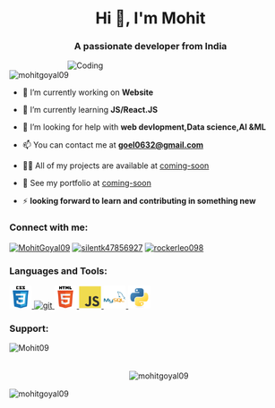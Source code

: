 <h1 align="center">Hi 👋, I'm Mohit</h1>
<h3 align="center">A passionate developer from India</h3>
<img align="right" alt="Coding" width="400" src="https://stemettes.org/zine/wp-content/uploads/sites/3/2021/12/custom-erp-software-development.gif">

<p align="left"> <img src="https://komarev.com/ghpvc/?username=mohitgoyal09&label=Profile%20views&color=0e75b6&style=flat" alt="mohitgoyal09" /> </p>



- 🔭 I’m currently working on **Website**

- 🌱 I’m currently learning **JS/React.JS**

- 🤝 I’m looking for help with **web devlopment,Data science,AI &ML**

- 📫  You can contact me at **goel0632@gmail.com**
 
- 👨‍💻 All of my projects are available at [coming-soon](coming-soon)

- 📄 See my portfolio at [coming-soon](coming-soon)

- ⚡  **looking forward to learn and contributing in something new**

<h3 align="left">Connect with me:</h3>
<p align="left">
<a href="https://github.com/MohitGoyal09" target="blank"><img align="center" src="https://raw.githubusercontent.com/rahuldkjain/github-profile-readme-generator/master/src/images/icons/Social/github.svg" alt="MohitGoyal09" height="30" width="40" /></a>
<a href="https://twitter.com/silentk47856927" target="blank"><img align="center" src="https://raw.githubusercontent.com/rahuldkjain/github-profile-readme-generator/master/src/images/icons/Social/twitter.svg" alt="silentk47856927" height="30" width="40" /></a>
<a href="https://instagram.com/rockerleo098" target="blank"><img align="center" src="https://raw.githubusercontent.com/rahuldkjain/github-profile-readme-generator/master/src/images/icons/Social/instagram.svg" alt="rockerleo098" height="30" width="40" /></a>
</p>

<h3 align="left">Languages and Tools:</h3>
<p align="left"> <a href="https://www.w3schools.com/css/" target="_blank" rel="noreferrer"> <img src="https://raw.githubusercontent.com/devicons/devicon/master/icons/css3/css3-original-wordmark.svg" alt="css3" width="40" height="40"/> </a> <a href="https://git-scm.com/" target="_blank" rel="noreferrer"> <img src="https://www.vectorlogo.zone/logos/git-scm/git-scm-icon.svg" alt="git" width="40" height="40"/> </a> <a href="https://www.w3.org/html/" target="_blank" rel="noreferrer"> <img src="https://raw.githubusercontent.com/devicons/devicon/master/icons/html5/html5-original-wordmark.svg" alt="html5" width="40" height="40"/> </a> <a href="https://developer.mozilla.org/en-US/docs/Web/JavaScript" target="_blank" rel="noreferrer"> <img src="https://raw.githubusercontent.com/devicons/devicon/master/icons/javascript/javascript-original.svg" alt="javascript" width="40" height="40"/> </a> <a href="https://www.mysql.com/" target="_blank" rel="noreferrer"> <img src="https://raw.githubusercontent.com/devicons/devicon/master/icons/mysql/mysql-original-wordmark.svg" alt="mysql" width="40" height="40"/> </a> <a href="https://www.python.org" target="_blank" rel="noreferrer"> <img src="https://raw.githubusercontent.com/devicons/devicon/master/icons/python/python-original.svg" alt="python" width="40" height="40"/> </a> </p>
<h3 align="left">Support:</h3>
<p><a href="https://www.buymeacoffee.com/Mohit09"> <img align="left" src="https://cdn.buymeacoffee.com/buttons/v2/default-yellow.png" height="50" width="210" alt="Mohit09" /></a></p><br><br>

<p>&nbsp;<img align="center" src="https://github-readme-stats.vercel.app/api?username=mohitgoyal09&show_icons=true&locale=en" alt="mohitgoyal09" /></p>

<p><img align="center" src="https://github-readme-streak-stats.herokuapp.com/?user=mohitgoyal09&" alt="mohitgoyal09" /></p>

